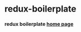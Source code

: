 # redux-boilerplate

### redux boilerplate [home page](https://github.com/jerryshew/redux-boilerplate)